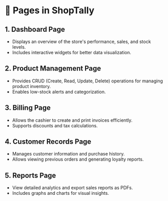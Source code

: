 # 📝 Pages in ShopTally

## **1. Dashboard Page**
- Displays an overview of the store's performance, sales, and stock levels.
- Includes interactive widgets for better data visualization.

## **2. Product Management Page**
- Provides CRUD (Create, Read, Update, Delete) operations for managing product inventory.
- Enables low-stock alerts and categorization.

## **3. Billing Page**
- Allows the cashier to create and print invoices efficiently.
- Supports discounts and tax calculations.

## **4. Customer Records Page**
- Manages customer information and purchase history.
- Allows viewing previous orders and generating loyalty reports.

## **5. Reports Page**
- View detailed analytics and export sales reports as PDFs.
- Includes graphs and charts for visual insights.
